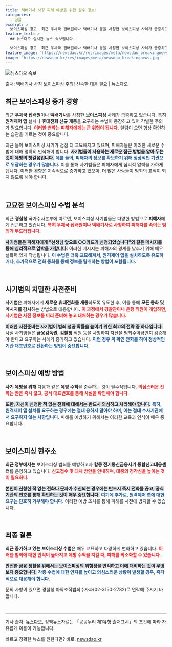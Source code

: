 ```yaml
---
title: 택배기사 사칭 피해 예방을 위한 필수 정보!
categories:
  - 법률
excerpt: >
  보이스피싱 경고  최근 우체국 집배원이나 택배기사 등을 사칭한 보이스피싱 사례가 급증하고 있습니다. 특히 원…
feature_text: >
  ## 뉴스다오 실시간 뉴스 속보입니다.

  보이스피싱 경고  최근 우체국 집배원이나 택배기사 등을 사칭한 보이스피싱 사례가 급증하고 있습니다. 특히 원…
feature_image: 'https://newsdao.kr/res/images/meta/newsdao_breakingnews.jpg'
image: 'https://newsdao.kr/res/images/meta/newsdao_breakingnews.jpg'
---
```


![뉴스다오 속보](https://newsdao.kr/res/images/meta/newsdao_breakingnews.jpg)

<p>출처: <a href="https://newsdao.kr/4988" rel="dofollow">택배기사 사칭 보이스피싱 주의! 신속한 대응 필요</a> | 뉴스다오</p>

<h2 data-ke-size="size26">최근 보이스피싱 증가 경향</h2>
<p data-ke-size="size16">최근 <b>우체국 집배원</b>이나 <b>택배기사</b>를 사칭한 <b>보이스피싱</b> 사례가 급증하고 있습니다. 특히 <b>원격제어 앱</b> 설치나 <b>휴대전화 신규 개통</b>을 요구하는 수법이 등장하고 있어 각별한 주의가 필요합니다. <b><span style="color: #ee2323;">이러한 변화는 피해자에게는 큰 위협이 됩니다.</span></b> 알림이 오면 항상 확인하는 습관을 기르는 것이 중요합니다.</p>
<p data-ke-size="size16">최근 들어 보이스피싱 사기가 점점 더 교묘해지고 있으며, 피해자들은 이러한 새로운 수법에 대해 명확히 인식해야 합니다. <b><span style="background-color: #21538527;">사기범들이 사용하는 새로운 접근 방법을 알아 두는 것이 예방의 첫걸음입니다.</span></b> <b><span style="color: #1a5490;">예를 들어, 피해자의 정보를 확보하기 위해 정상적인 기관으로 위장하는 경우가 많습니다.</span></b> 이를 통해 사기범들은 피해자에게 심리적 압박을 가하게 됩니다. 이러한 경향은 지속적으로 증가하고 있으며, 더 많은 사람들이 범죄의 표적이 되지 않도록 해야 합니다.</p>

<p data-ke-size="size16">&nbsp;</p>

<h2 data-ke-size="size26">교묘한 보이스피싱 수법 분석</h2>
<p data-ke-size="size16">최근 <b>경찰청</b> 국가수사본부에 따르면, 보이스피싱 사기범들은 다양한 방법으로 <b>피해자</b>에게 접근하고 있습니다. <b><span style="color: #ee2323;">특히 우체국 집배원이나 택배기사로 사칭하여 피해자를 속이는 범죄가 두드러집니다.</span></b></p>
<p data-ke-size="size16"><b><span style="background-color: #21538527;">사기범들은 피해자에게 "선생님 앞으로 ○○카드가 신청되었습니다"와 같은 메시지를 통해 심리적으로 압박을 가합니다.</span></b> 이러한 메시지는 피해자의 경계를 낮추기 위해 매우 설득력 있게 작성됩니다. <b><span style="color: #1a5490;">이 수법은 더욱 교묘해져서, 원격제어 앱을 설치하도록 유도하거나, 추가적으로 전화 통화를 통해 정보를 탈취하는 방법이 포함됩니다.</span></b></p>

<p data-ke-size="size16">&nbsp;</p>

<h2 data-ke-size="size26">사기범의 치밀한 사전준비</h2>
<p data-ke-size="size16"><b>사기범</b>은 피해자에게 <b>새로운 휴대전화를 개통</b>하도록 유도한 후, 이를 통해 <b>모든 통화 및 메시지를 감시</b>하는 방법으로 대응합니다. <b><span style="color: #ee2323;">이 과정에서 경찰관이나 은행 직원이 개입하면, 사기범은 사전 정보를 미리 준비해 놓고 대처하는 경우가 많습니다.</span></b> </p>
<p data-ke-size="size16"><b><span style="background-color: #21538527;">이러한 사전준비는 사기범이 범죄 성공 확률을 높이기 위한 최고의 전략 중 하나입니다.</span></b> 사실 사기범들은 <b>금융감독원</b>, <b>검찰청</b> 직원 등을 사칭하여 자산을 범죄수익금인지 검증해야 한다고 요구하는 사례가 증가하고 있습니다.  <b><span style="color: #1a5490;">이런 경우 꼭 확인 전화를 하여 정상적인 기관 대표번호로 전환하는 방법이 중요합니다.</span></b></p>

<p data-ke-size="size16">&nbsp;</p>

<h2 data-ke-size="size26">보이스피싱 예방 방법</h2>
<p data-ke-size="size16"><b>사기 예방을 위해</b> 다음과 같은 <b>예방 수칙</b>을 준수하는 것이 필수적입니다. <b><span style="color: #ee2323;">의심스러운 전화는 받은 즉시 끊고, 공식 대표번호를 통해 사실을 확인해야 합니다.</span></b></p>
<p data-ke-size="size16"><b><span style="background-color: #21538527;">또한, 자신이 신청한 적 없는 전화에 대해서는 반드시 의심하고 처리해야 합니다.</span></b> <b><span style="color: #1a5490;">특히, 원격제어 앱 설치를 요구하는 경우에는 절대 응하지 말아야 하며, 이는 절대 수사기관에서 요구하지 않는 사항입니다.</span></b> 피해를 예방하기 위해서는 이러한 교육과 인식이 매우 중요합니다.</p>

<p data-ke-size="size16">&nbsp;</p>

<h2 data-ke-size="size26">보이스피싱 현주소</h2>
<p data-ke-size="size16"><b>최근 정부에서는</b> 보이스피싱 범죄를 예방하고자 <b>합동 전기통신금융사기 통합신고대응센터</b>를 운영하고 있습니다. <b><span style="color: #ee2323;">신고접수 및 대처 방안을 안내하며, 대중의 경각심을 높이는 것이 필요하다</span></b>.</p>
<p data-ke-size="size16"><b><span style="background-color: #21538527;">본인이 신청한 적 없는 전화나 문자가 수신되는 경우에는 반드시 즉시 전화를 끊고, 공식 기관의 번호를 통해 확인하는 것이 매우 중요합니다.</span></b> <b><span style="color: #1a5490;">여기에 추가로, 원격제어 앱에 대한 요구는 단호히 거부해야 합니다.</span></b> 이러한 예방 조치를 통해 피해를 사전에 방지할 수 있습니다.</p>

<p data-ke-size="size16">&nbsp;</p>

<h2 data-ke-size="size26">최종 결론</h2>
<p data-ke-size="size16"><b>최근 증가하고 있는 보이스피싱 수법</b>은 매우 교묘하고 다양하게 변화하고 있습니다. <b><span style="color: #ee2323;">이러한 범죄에 대한 인식이 높아지고 예방 수칙을 지킬 때, 피해를 최소화할 수 있습니다.</span></b></p>
<p data-ke-size="size16"><b><span style="background-color: #21538527;">안전한 금융 생활을 위해서는 보이스피싱의 위험성을 인식하고 이에 대비하는 것이 무엇보다 중요합니다.</span></b> <b><span style="color: #1a5490;">각종 수법에 대한 인지를 높이고 의심스러운 상황이 발생할 경우, 즉각적으로 대응해야 합니다.</span></b></p>
<p data-ke-size="size16">문의 사항이 있으면 경찰청 마약조직범죄수사과(02-3150-2782)로 연락해 주시기 바랍니다.</p>

<p data-ke-size="size16">&nbsp;</p>

<hr />

<p data-ke-size="size16">기사 출처: <a href="https://newsdao.kr/4988">뉴스다오</a>, 정책뉴스자료는 「공공누리 제1유형:출처표시」의 조건에 따라 자유롭게 이용이 가능합니다.</p> 

빠르고 정확한 뉴스를 원한다면? 바로, <a href="https://newsdao.kr" rel="dofollow">newsdao.kr</a>



